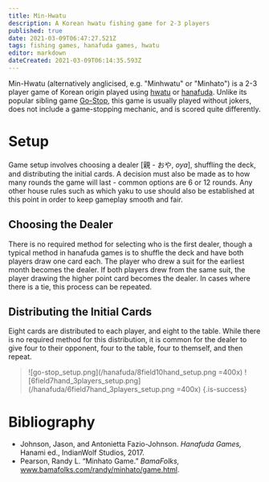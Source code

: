 ```yaml
---
title: Min-Hwatu
description: A Korean hwatu fishing game for 2-3 players
published: true
date: 2021-03-09T06:47:27.521Z
tags: fishing games, hanafuda games, hwatu
editor: markdown
dateCreated: 2021-03-09T06:14:35.593Z
---
```


Min-Hwatu (alternatively anglicised, e.g. "Minhwatu" or "Minhato") is a 2-3 player game of Korean origin played using [hwatu](/en/hanafuda/hwatu) or [hanafuda](/en/hanafuda). Unlike its popular sibling game [Go-Stop](/en/hanafuda/games/go-stop), this game is usually played without jokers, does not include a game-stopping mechanic, and is scored quite differently.

# Setup
Game setup involves choosing a dealer [親 - おや, *oya*], shuffling the deck, and distributing the initial cards. A decision must also be made as to how many rounds the game will last - common options are 6 or 12 rounds. Any other house rules such as which yaku to use should also be established at this point in order to keep gameplay smooth and fair.
## Choosing the Dealer
There is no required method for selecting who is the first dealer, though a typical method in hanafuda games is to shuffle the deck and have both players draw one card each. The player who drew a suit for the earliest month becomes the dealer. If both players drew from the same suit, the player drawing the higher point card becomes the dealer. In cases where there is a tie, this process can be repeated.
## Distributing the Initial Cards
Eight cards are distributed to each player, and eight to the table. While there is no required method for this distribution, it is common for the dealer to give four to their opponent, four to the table, four to themself, and then repeat.
> ![go-stop_setup.png](/hanafuda/8field10hand_setup.png =400x) ![6field7hand_3players_setup.png](/hanafuda/6field7hand_3players_setup.png =400x) 
{.is-success}
# Bibliography
- Johnson, Jason, and Antonietta Fazio-Johnson. *Hanafuda Games,* Hanami ed., IndianWolf Studios, 2017. 
- Pearson, Randy L. “Minhato Game.” *BamaFolks,* www.bamafolks.com/randy/minhato/game.html.